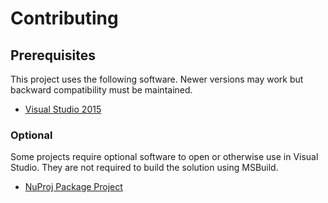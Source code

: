 Contributing
============

## Prerequisites

This project uses the following software. Newer versions may work but backward compatibility must be maintained.

* [Visual Studio 2015](https://www.visualstudio.com/en-us/downloads/visual-studio-2015-downloads-vs.aspx)

### Optional

Some projects require optional software to open or otherwise use in Visual Studio. They are not required to build the solution using MSBuild.

* [NuProj Package Project](https://marketplace.visualstudio.com/items?itemName=NuProjTeam.NuGetPackageProject)
